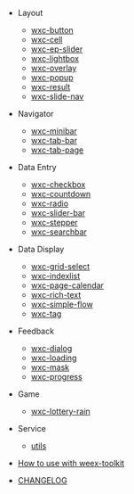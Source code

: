 - Layout
    - [wxc-button](packages/wxc-button/)
    - [wxc-cell](packages/wxc-cell/)
    - [wxc-ep-slider](packages/wxc-ep-slider/)
    - [wxc-lightbox](packages/wxc-lightbox/)
    - [wxc-overlay](packages/wxc-overlay/)
    - [wxc-popup](packages/wxc-popup/)
    - [wxc-result](packages/wxc-result/)
    - [wxc-slide-nav](packages/wxc-slide-nav/)

- Navigator
    - [wxc-minibar](packages/wxc-minibar/)
    - [wxc-tab-bar](packages/wxc-tab-bar/)
    - [wxc-tab-page](packages/wxc-tab-page/)
 
- Data Entry
    - [wxc-checkbox](packages/wxc-checkbox/)
    - [wxc-countdown](packages/wxc-countdown/)
    - [wxc-radio](packages/wxc-radio/)
    - [wxc-slider-bar](packages/wxc-slider-bar/)
    - [wxc-stepper](packages/wxc-stepper/)
    - [wxc-searchbar](packages/wxc-searchbar/)
    
- Data Display
    - [wxc-grid-select](packages/wxc-grid-select/)
    - [wxc-indexlist](packages/wxc-indexlist/)
    - [wxc-page-calendar](packages/wxc-page-calendar/)
    - [wxc-rich-text](packages/wxc-rich-text/)
    - [wxc-simple-flow](packages/wxc-simple-flow/)
    - [wxc-tag](packages/wxc-tag/)
    
- Feedback
    - [wxc-dialog](packages/wxc-dialog/)
    - [wxc-loading](packages/wxc-loading/)
    - [wxc-mask](packages/wxc-mask/)
    - [wxc-progress](packages/wxc-progress/)
    
- Game
   - [wxc-lottery-rain](packages/wxc-lottery-rain/) 
   
- Service
   - [utils](packages/utils/) 
   
- [How to use with weex-toolkit](docs/with-weex-toolkit)

- [CHANGELOG](CHANGELOG)
